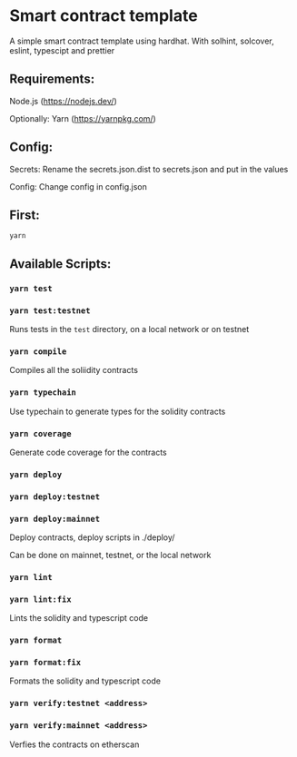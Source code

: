 # Smart contract template

A simple smart contract template using hardhat. With solhint, solcover, eslint, typescipt and prettier

## Requirements:

Node.js (https://nodejs.dev/)

Optionally: Yarn (https://yarnpkg.com/)

## Config:

Secrets: Rename the secrets.json.dist to secrets.json and put in the values

Config: Change config in config.json

## First:

    yarn

## Available Scripts:

### `yarn test`

### `yarn test:testnet`

Runs tests in the `test` directory, on a local network or on testnet

### `yarn compile`

Compiles all the soliidity contracts

### `yarn typechain`

Use typechain to generate types for the solidity contracts

### `yarn coverage`

Generate code coverage for the contracts

### `yarn deploy`

### `yarn deploy:testnet`

### `yarn deploy:mainnet`

Deploy contracts, deploy scripts in ./deploy/

Can be done on mainnet, testnet, or the local network

### `yarn lint`

### `yarn lint:fix`

Lints the solidity and typescript code

### `yarn format`

### `yarn format:fix`

Formats the solidity and typescript code

### `yarn verify:testnet <address>`

### `yarn verify:mainnet <address>`

Verfies the contracts on etherscan
